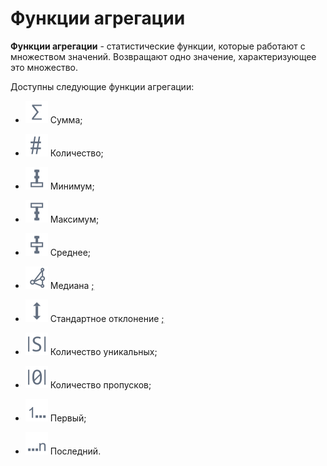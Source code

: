 # Функции агрегации

**Функции агрегации** - статистические функции, которые работают с множеством значений. Возвращают одно значение, характеризующее это множество.

Доступны следующие функции агрегации:


 * ![](/media/app/icons/toolbar_18/toolbar_18_70.svg) Сумма; 
 * ![](/media/app/icons/toolbar_18/toolbar_18_90.svg) Количество;
 * ![](/media/app/icons/toolbar_18/toolbar_18_99.svg) Минимум; 
 * ![](/media/app/icons/toolbar_18/toolbar_18_98.svg)  Максимум; 
 * ![](/media/app/icons/toolbar_18/toolbar_18_97.svg)  Среднее;
 * ![](/media/app/icons/toolbar_18/toolbar_18_146.svg) Медиана
 [;](https://ru.wikipedia.org/wiki/Медиана_(статистика))

 * ![](/media/app/icons/toolbar_18/toolbar_18_100.svg) Стандартное отклонение   [;](https://ru.wikipedia.org/wiki/Среднеквадратическое_отклонение)
 * ![](/media/app/icons/toolbar_18/toolbar_18_91.svg)  Количество уникальных; 
 * ![](/media/app/icons/toolbar_18/toolbar_18_92.svg)  Количество пропусков; 
 * ![](/media/app/icons/toolbar_18/toolbar_18_93.svg)  Первый;
 * ![](/media/app/icons/toolbar_18/toolbar_18_94.svg)  Последний.

